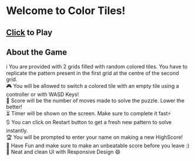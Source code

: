 # Welcome to Color Tiles!
 ## [Click](https://yashraj-99.github.io/) to Play 
## About the Game
ℹ You are provided with 2 grids filled with random colored tiles. You have to replicate the pattern present in the first grid at the centre of the second grid.<br/>
🎮  You will be allowed to switch a colored tile with an empty tile using a controller or with WASD Keys! <br/>
💯  Score will be the number of moves made to solve the puzzle. Lower the better!<br/> 
⏳  Timer will be shown on the screen. Make sure to complete it fast⚡<br/>
🔃  You can click on Restart button to get a fresh new pattern to solve instantly.<br/>
🏆  You will be prompted to enter your name on making a new HighScore!<br/>
🎉  Have Fun and make sure to make an unbeatable score before you leave :)
🌟  Neat and clean UI with Responsive Design 😄
